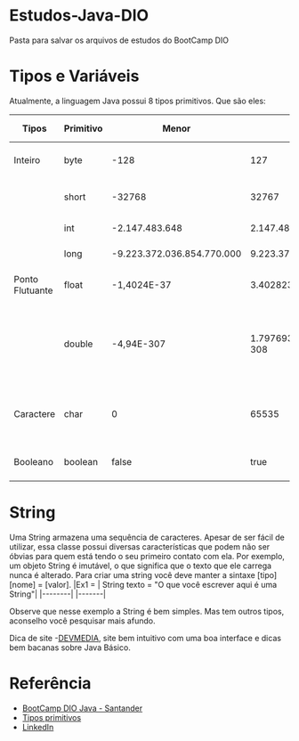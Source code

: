 # Estudos-Java-DIO
Pasta para salvar os arquivos de estudos do BootCamp DIO

# Tipos e Variáveis
Atualmente, a linguagem Java possui 8 tipos primitivos. Que são eles:
 
| Tipos | Primitivo | Menor | Maior | Valor Padrão | Tamanho | Exemplo |
| ------ | ------| --------| -------| --------| --------| ------| 
| Inteiro | byte | -128 | 127 | 0 | 8 bytes | byte ex1 = (byte)1; |
|         | short | -32768 | 32767 |0 | 16 bits | short ex2= (short)1; |
|  | int | -2.147.483.648| 2.147.483.647 | 0 | 32 bits| int ex3= 1;
| | long | -9.223.372.036.854.770.000| 9.223.372.036.854.770.000| 0 | 64 bits| long ex4= 1l;|
| Ponto Flutuante| float | -1,4024E-37| 3.40282347E+38| 0 | 32 bits| float ex5= 5.50f;|
|  | double| -4,94E-307| 1.79769313486231570E+ 308| 0|64 bits| double ex6= 10.20d; ou double ex6= 10.20; |
|Caractere| char| 0 | 65535| \0| 16 bits| char ex7= 194; ou char ex8= 'a';|
|Booleano| boolean| false|true| false| 1 bit| boolean ex9= true;|
# String
Uma String armazena uma sequência de caracteres. Apesar de ser fácil de utilizar, essa classe possui diversas características que podem não ser óbvias para quem está tendo o seu primeiro contato com ela. Por exemplo, um objeto String é imutável, o que significa que o texto que ele carrega nunca é alterado.
Para criar uma string você deve manter a sintaxe [tipo] [nome] = [valor]. 
|Ex1 = | String texto = "O que você escrever aqui é uma String"| 
|--------| |-------| 


Observe que nesse exemplo a String é bem simples. Mas tem outros tipos, aconselho você pesquisar mais afundo. 

Dica de site -[DEVMEDIA](https://devmedia.com.br/), site bem intuitivo com uma boa interface e dicas bem bacanas sobre Java Básico.

# Referência

 - [BootCamp DIO Java - Santander](https://dio.me)
 - [Tipos primitivos](http://www.universidadejava.com.br/materiais/java-tipos-primitivos/)
 - [LinkedIn](https://www.linkedin.com/in/renara-xavier-541541225/)
